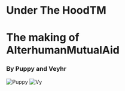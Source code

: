 # Under The HoodTM

# The making of AlterhumanMutualAid

### By Puppy and Veyhr

![Puppy](/main/images/bowtie1.png)
![Vy](/main/images/VySoup.jpg)
